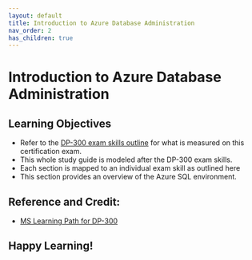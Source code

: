 ```yaml
---
layout: default
title: Introduction to Azure Database Administration
nav_order: 2
has_children: true
---
```

# Introduction to Azure Database Administration

## Learning Objectives

   - Refer to the [DP-300 exam skills outline](https://query.prod.cms.rt.microsoft.com/cms/api/am/binary/RE4q3yZ) for what is measured on this certification exam. 
   - This whole study guide is modeled after the DP-300 exam skills. 
   - Each section is mapped to an individual exam skill as outlined here 
   - This section  provides an overview of the Azure SQL environment.


## Reference and Credit:  

   - [MS Learning Path for DP-300](https://docs.microsoft.com/en-us/learn/certifications/exams/dp-300)


## Happy Learning! 

